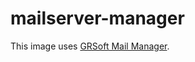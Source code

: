 # mailserver-manager

This image uses [GRSoft Mail Manager](http://www.grs-service.ch/pub/grs_mminstallation.html).
